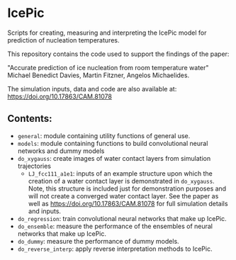# IcePic
Scripts for creating, measuring and interpreting the IcePic model for prediction of nucleation temperatures.

This repository contains the code used to support the findings of the paper:

"Accurate prediction of ice nucleation from room temperature water" Michael Benedict Davies, Martin Fitzner, Angelos Michaelides.

The simulation inputs, data and code are also available at: https://doi.org/10.17863/CAM.81078

## Contents:
* `general`: module containing utility functions of general use.
* `models`: module containing functions to build convolutional neural networks and dummy models
* `do_xygauss`: create images of water contact layers from simulation trajectories
  * `LJ_fcc111_a1e1`: inputs of an example structure upon which the creation of a water contact layer is demonstrated in `do_xygauss`. Note, this structure is included just for demonstration purposes and will not create a converged water contact layer. See the paper as well as https://doi.org/10.17863/CAM.81078 for full simulation details and inputs.
* `do_regression`: train convolutional neural networks that make up IcePic.
* `do_ensemble`: measure the performance of the ensembles of neural networks that make up IcePic.
* `do_dummy`: measure the performance of dummy models.
* `do_reverse_interp`: apply reverse interpretation methods to IcePic.
